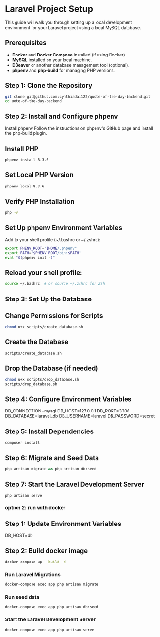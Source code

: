 # Laravel Project Setup

This guide will walk you through setting up a local development environment for your Laravel project using a local MySQL database.

## Prerequisites

-   **Docker** and **Docker Compose** installed (if using Docker).
-   **MySQL** installed on your local machine.
-   **DBeaver** or another database management tool (optional).
-   **phpenv** and **php-build** for managing PHP versions.

## Step 1: Clone the Repository

```sh
git clone git@github.com:cynthiadai122/quote-of-the-day-backend.git
cd uote-of-the-day-backend
```

## Step 2: Install and Configure phpenv

Install phpenv
Follow the instructions on phpenv's GitHub page and install the php-build plugin.

## Install PHP

```sh
phpenv install 8.3.6
```

## Set Local PHP Version

```sh
phpenv local 8.3.6
```

## Verify PHP Installation

```sh
php -v
```

## Set Up phpenv Environment Variables

Add to your shell profile (~/.bashrc or ~/.zshrc):

```sh
export PHENV_ROOT="$HOME/.phpenv"
export PATH="$PHENV_ROOT/bin:$PATH"
eval "$(phpenv init -)"
```

## Reload your shell profile:

```sh
source ~/.bashrc  # or source ~/.zshrc for Zsh
```

## Step 3: Set Up the Database

## Change Permissions for Scripts

```sh
chmod u+x scripts/create_database.sh
```

## Create the Database

```sh
scripts/create_database.sh
```

## Drop the Database (if needed)

```sh
chmod u+x scripts/drop_database.sh
scripts/drop_database.sh
```

## Step 4: Configure Environment Variables

DB_CONNECTION=mysql
DB_HOST=127.0.0.1
DB_PORT=3306
DB_DATABASE=laravel_db
DB_USERNAME=laravel
DB_PASSWORD=secret

## Step 5: Install Dependencies

```sh
composer install
```

## Step 6: Migrate and Seed Data

```sh
php artisan migrate && php artisan db:seed
```

## Step 7: Start the Laravel Development Server

```sh
php artisan serve
```

### option 2: run with docker

## Step 1: Update Environment Variables

DB_HOST=db

## Step 2: Build docker image

```sh
docker-compose up --build -d
```

### Run Laravel Migrations

```sh
docker-compose exec app php artisan migrate
```

### Run seed data

```sh
docker-compose exec app php artisan db:seed
```

### Start the Laravel Development Server

```sh
docker-compose exec app php artisan serve
```
